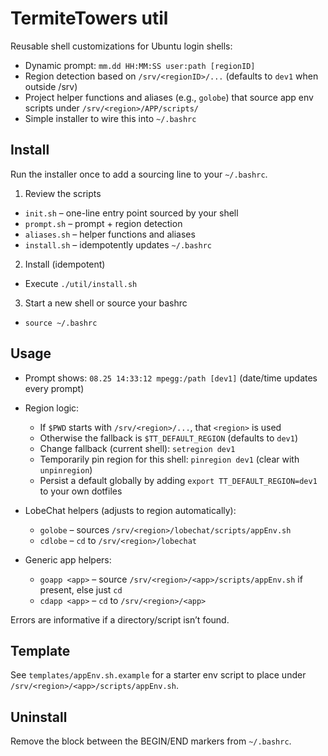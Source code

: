 # TermiteTowers util

Reusable shell customizations for Ubuntu login shells:
- Dynamic prompt: `mm.dd HH:MM:SS user:path [regionID]`
- Region detection based on `/srv/<regionID>/...` (defaults to `dev1` when outside /srv)
- Project helper functions and aliases (e.g., `golobe`) that source app env scripts under `/srv/<region>/APP/scripts/`
- Simple installer to wire this into `~/.bashrc`

## Install
Run the installer once to add a sourcing line to your `~/.bashrc`.

1) Review the scripts
- `init.sh` – one-line entry point sourced by your shell
- `prompt.sh` – prompt + region detection
- `aliases.sh` – helper functions and aliases
- `install.sh` – idempotently updates `~/.bashrc`

2) Install (idempotent)
- Execute `./util/install.sh`

3) Start a new shell or source your bashrc
- `source ~/.bashrc`

## Usage
- Prompt shows: `08.25 14:33:12 mpegg:/path [dev1]` (date/time updates every prompt)
- Region logic:
  - If `$PWD` starts with `/srv/<region>/...`, that `<region>` is used
  - Otherwise the fallback is `$TT_DEFAULT_REGION` (defaults to `dev1`)
  - Change fallback (current shell): `setregion dev1`
  - Temporarily pin region for this shell: `pinregion dev1` (clear with `unpinregion`)
  - Persist a default globally by adding `export TT_DEFAULT_REGION=dev1` to your own dotfiles

- LobeChat helpers (adjusts to region automatically):
  - `golobe` – sources `/srv/<region>/lobechat/scripts/appEnv.sh`
  - `cdlobe` – `cd` to `/srv/<region>/lobechat`

- Generic app helpers:
  - `goapp <app>` – source `/srv/<region>/<app>/scripts/appEnv.sh` if present, else just `cd`
  - `cdapp <app>` – `cd` to `/srv/<region>/<app>`

Errors are informative if a directory/script isn’t found.

## Template
See `templates/appEnv.sh.example` for a starter env script to place under `/srv/<region>/<app>/scripts/appEnv.sh`.

## Uninstall
Remove the block between the BEGIN/END markers from `~/.bashrc`.
